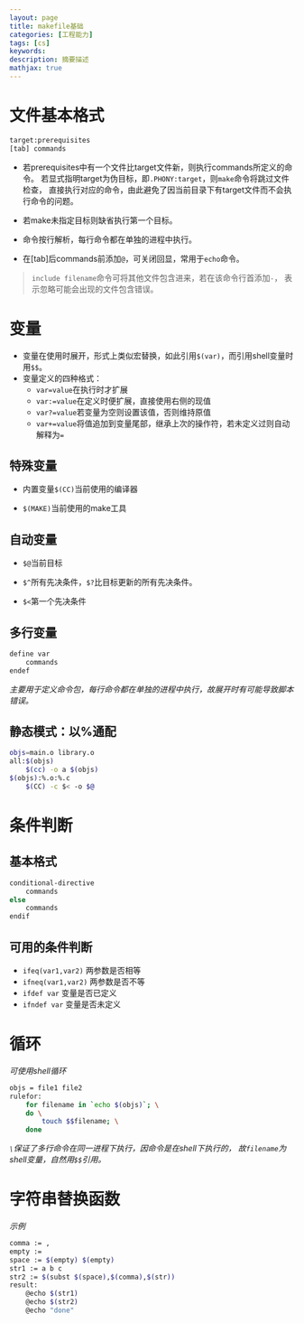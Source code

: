 ```yaml
---
layout: page
title: makefile基础
categories: [工程能力]
tags: [cs]
keywords: 
description: 摘要描述
mathjax: true
---
```


# 文件基本格式
``` bash
target:prerequisites
[tab] commands
```
* 若prerequisites中有一个文件比target文件新，则执行commands所定义的命令。
若显式指明target为伪目标，即`.PHONY:target`，则`make`命令将跳过文件检查，
直接执行对应的命令，由此避免了因当前目录下有target文件而不会执行命令的问题。

* 若make未指定目标则缺省执行第一个目标。

* 命令按行解析，每行命令都在单独的进程中执行。

* 在[tab]后commands前添加`@`，可关闭回显，常用于`echo`命令。

>`include filename`命令可将其他文件包含进来，若在该命令行首添加`-`，
表示忽略可能会出现的文件包含错误。

# 变量

* 变量在使用时展开，形式上类似宏替换，如此引用`$(var)`，而引用shell变量时用`$$`。
* 变量定义的四种格式：
    - `var=value`在执行时才扩展
    - `var:=value`在定义时便扩展，直接使用右侧的现值
    - `var?=value`若变量为空则设置该值，否则维持原值
    - `var+=value`将值追加到变量尾部，继承上次的操作符，若未定义过则自动解释为`=`
## 特殊变量

* 内置变量`$(CC)`当前使用的编译器

* `$(MAKE)`当前使用的make工具

## 自动变量

* `$@`当前目标

* `$^`所有先决条件，`$?`比目标更新的所有先决条件。

* `$<`第一个先决条件

## 多行变量
``` bash
define var
	commands
endef
```
*主要用于定义命令包，每行命令都在单独的进程中执行，故展开时有可能导致脚本错误。*

## 静态模式：以%通配
``` bash
objs=main.o library.o
all:$(objs)
	$(cc) -o a $(objs)
$(objs):%.o:%.c
	$(CC) -c $< -o $@
```

# 条件判断

## 基本格式

``` bash
conditional-directive
	commands
else
	commands
endif
```

## 可用的条件判断

* `ifeq(var1,var2)` 两参数是否相等
* `ifneq(var1,var2)` 两参数是否不等
* `ifdef var` 变量是否已定义
* `ifndef var` 变量是否未定义

# 循环

*可使用shell循环*
```bash
objs = file1 file2
rulefor:
	for filename in `echo $(objs)`; \
	do \
		touch $$filename; \
	done
```
*`\`保证了多行命令在同一进程下执行，因命令是在shell下执行的，
故`filename`为shell变量，自然用`$$`引用。*

# 字符串替换函数
*示例*
``` bash
comma := ,
empty := 
space := $(empty) $(empty)
str1 := a b c
str2 := $(subst $(space),$(comma),$(str))
result:
	@echo $(str1)
	@echo $(str2)
	@echo "done"
```
